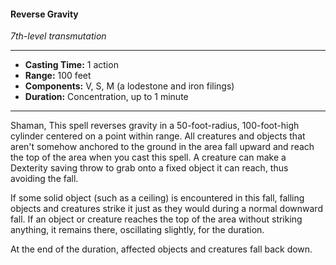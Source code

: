 #### Reverse Gravity
*7th-level transmutation*
___
- **Casting Time:** 1 action
- **Range:** 100 feet
- **Components:** V, S, M (a lodestone and iron filings)
- **Duration:** Concentration, up to 1 minute
---
Shaman, 
This spell reverses gravity in a 50-foot-radius, 100-foot-high cylinder centered on a point within range. All creatures and objects that aren't somehow anchored to the ground in the area fall upward and reach the top of the area when you cast this spell. A creature can make a Dexterity saving throw to grab onto a fixed object it can reach, thus avoiding the fall.

If some solid object (such as a ceiling) is encountered in this fall, falling objects and creatures strike it just as they would during a normal downward fall. If an object or creature reaches the top of the area without striking anything, it remains there, oscillating slightly, for the duration.

At the end of the duration, affected objects and creatures fall back down.